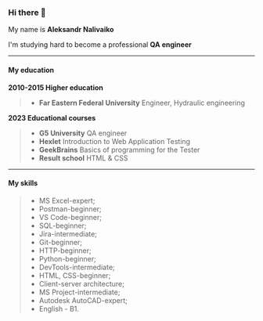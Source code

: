 ### Hi there 👋

My name is **Aleksandr Nalivaiko**

I'm studying hard to become a professional **QA engineer**

___

#### My education

**2010-2015 Higher education**   
>* **Far Eastern Federal University** Engineer, Hydraulic engineering

**2023 Educational courses**  
>* **G5 University** QA engineer   
>* **Hexlet** Introduction to Web Application Testing   
>* **GeekBrains** Basics of programming for the Tester    
>* **Result school** HTML & CSS

___

#### My skills

>- MS Excel-expert; 
>- Postman-beginner; 
>- VS Code-beginner; 
>- SQL-beginner; 
>- Jira-intermediate; 
>- Git-beginner; 
>- HTTP-beginner; 
>- Python-beginner; 
>- DevTools-intermediate; 
>- HTML, CSS-beginner; 
>- Client-server architecture; 
>- MS Project-intermediate; 
>- Autodesk AutoCAD-expert; 
>- English - B1.


<!--
**AlexNlvk/AlexNlvk** is a ✨ _special_ ✨ repository because its `README.md` (this file) appears on your GitHub profile.

Here are some ideas to get you started:

- 🔭 I’m currently working on ...
- 🌱 I’m currently learning ...
- 👯 I’m looking to collaborate on ...
- 🤔 I’m looking for help with ...
- 💬 Ask me about ...
- 📫 How to reach me: ...
- 😄 Pronouns: ...
- ⚡ Fun fact: ...
-->
